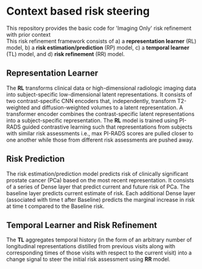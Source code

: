 # Context based risk steering
This repository provides the basic code for 'Imaging Only' risk refinement with prior context  
This risk refinement framework consists of a) a **representation learner** (RL) model,  b) a **risk estimation/prediction** (RP) model, c) a **temporal learner** (TL) model, and d) **risk refinement** (RR) model.

## Representation Learner
The **RL** transforms clinical data or high-dimensional radiologic imaging data into subject-specific low-dimensional latent representations. It consists of two contrast-specific CNN encoders that, independently, 
transform T2-weighted and diffusion-weighted volumes to a latent representation. A transformer encoder combines the contrast-specific latent representations
into a subject-specific representation.
The **RL** model is trained using PI-RADS guided contrastive learning such that representations from subjects with similar risk assessments i.e., max PI-RADS scores 
are pulled closer to one another while those from different risk assessments are pushed away.

## Risk Prediction
The risk estimation/prediction model predicts risk of clinically significant prostate cancer (PCa) based on the most recent representation. It consists of a series of Dense layer that predict current and future risk of PCa. The baseline layer predicts current estimate of risk. 
Each additional Dense layer (associated with time t after Baseline) predicts the marginal increase in risk at time t compared to the Baseline risk.

## Temporal Learner and Risk Refinement
The **TL** aggregates temporal history (in the form of an arbitrary number of longitudinal representations distilled from previous visits along with corresponding times of those visits with respect to the current visit) into a change signal to steer the initial risk assessment using **RR** model.
